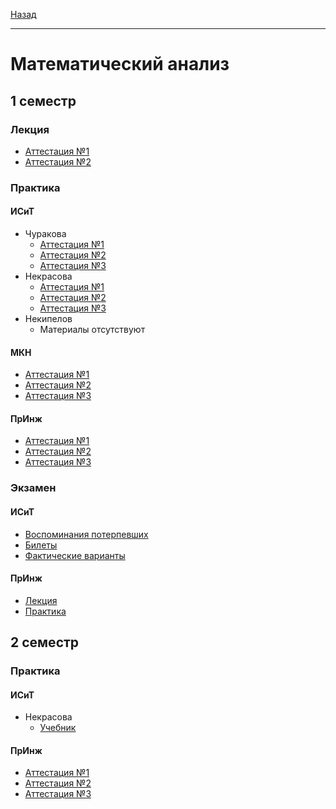 [Назад](../../README.md)
***
# Математический анализ
## 1 семестр
### Лекция
+ [Аттестация №1](th-sirota/mathan-th-att-1-fact.md)
+ [Аттестация №2](th-sirota/mathan-th-att-2-fact.md)
### Практика
#### ИСиТ
+ Чуракова
  +  [Аттестация №1](mathan-isit/mathan-pr-churakova-att-1-fact.md)
  +  [Аттестация №2](mathan-isit/mathan-pr-att-2-fact.md)
  +  [Аттестация №3](mathan-isit/mathan-pr-att-3-fact.md)
+ Некрасова
  + [Аттестация №1](mathan-isit/mathan-pr-nekrasova-att-1-fact.md)
  + [Аттестация №2](mathan-isit/mathan-pr-att-2-fact.md)
  + [Аттестация №3](mathan-isit/mathan-pr-att-3-fact.md)
+ Некипелов
  + Материалы отсутствуют
#### МКН
+ [Аттестация №1](mathan-mkn/mathan-pr-att-1-fact.md)
+ [Аттестация №2](mathan-mkn/mathan-pr-att-2-fact.md)
+ [Аттестация №3](mathan-mkn/mathan-pr-att-3-fact.md)
#### ПрИнж
+ [Аттестация №1](mathan-preng/sem-1/mathan-pr-att-1-fact.md)
+ [Аттестация №2](mathan-preng/sem-1/mathan-pr-att-2-fact.md)
+ [Аттестация №3](mathan-preng/sem-1/mathan-pr-att-3-fact.md)

### Экзамен
#### ИСиТ
+ [Воспоминания потерпевших](mathan-isit/mathan-exam-memories.md)
+ [Билеты](mathan-isit/mathan-exam-tick.md)
+ [Фактические варианты](mathan-isit/mathan-exam-fact.md)
#### ПрИнж
+ [Лекция](mathan-preng/sem-1/mathan-th-exam.md)
+ [Практика](mathan-preng/sem-1/mathan-pr-exam.md)
## 2 семестр
### Практика
#### ИСиТ
+ Некрасова
  + [Учебник](https://github.com/user-attachments/files/18893956/default.pdf)
#### ПрИнж
+ [Аттестация №1](mathan-preng/sem-2/mathan-pr-att-1-fact.md)
+ [Аттестация №2](mathan-preng/sem-2/mathan-pr-att-2-fact.md)
+ [Аттестация №3](mathan-preng/sem-2/mathan-pr-att-3-fact.md)
